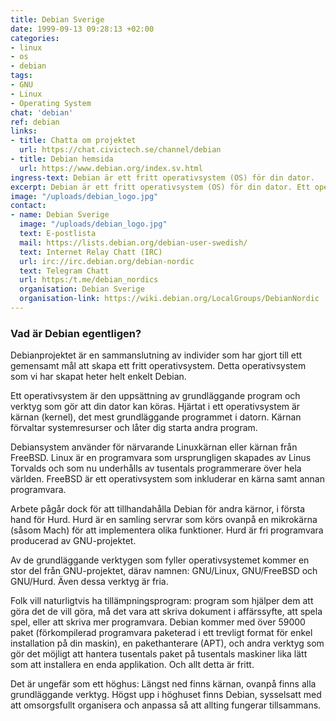 ```yaml
---
title: Debian Sverige
date: 1999-09-13 09:28:13 +02:00
categories:
- linux
- os
- debian
tags:
- GNU
- Linux
- Operating System
chat: 'debian'
ref: debian
links:
- title: Chatta om projektet
  url: https://chat.civictech.se/channel/debian
- title: Debian hemsida
  url: https://www.debian.org/index.sv.html
ingress-text: Debian är ett fritt operativsystem (OS) för din dator.
excerpt: Debian är ett fritt operativsystem (OS) för din dator. Ett operativsystem är den uppsättning av grundläggande program och verktyg som gör att din dator kan köras.
image: "/uploads/debian_logo.jpg"
contact:
- name: Debian Sverige
  image: "/uploads/debian_logo.jpg"
  text: E-postlista
  mail: https://lists.debian.org/debian-user-swedish/
  text: Internet Relay Chatt (IRC)
  url: irc://irc.debian.org/debian-nordic
  text: Telegram Chatt
  url: https:/t.me/debian_nordics
  organisation: Debian Sverige
  organisation-link: https://wiki.debian.org/LocalGroups/DebianNordic
---
```

### Vad är Debian egentligen?

Debianprojektet är en sammanslutning av individer som har gjort till ett gemensamt mål att skapa ett fritt operativsystem. Detta operativsystem som vi har skapat heter helt enkelt Debian.

Ett operativsystem är den uppsättning av grundläggande program och verktyg som gör att din dator kan köras. Hjärtat i ett operativsystem är kärnan (kernel), det mest grundläggande programmet i datorn. Kärnan förvaltar systemresurser och låter dig starta andra program.

Debiansystem använder för närvarande Linuxkärnan eller kärnan från FreeBSD. Linux är en programvara som ursprungligen skapades av Linus Torvalds och som nu underhålls av tusentals programmerare över hela världen. FreeBSD är ett operativsystem som inkluderar en kärna samt annan programvara.

Arbete pågår dock för att tillhandahålla Debian för andra kärnor, i första hand för Hurd. Hurd är en samling servrar som körs ovanpå en mikrokärna (såsom Mach) för att implementera olika funktioner. Hurd är fri programvara producerad av GNU-projektet.

Av de grundläggande verktygen som fyller operativsystemet kommer en stor del från GNU-projektet, därav namnen: GNU/Linux, GNU/FreeBSD och GNU/Hurd. Även dessa verktyg är fria.

Folk vill naturligtvis ha tillämpningsprogram: program som hjälper dem att göra det de vill göra, må det vara att skriva dokument i affärssyfte, att spela spel, eller att skriva mer programvara. Debian kommer med över 59000 paket (förkompilerad programvara paketerad i ett trevligt format för enkel installation på din maskin), en pakethanterare (APT), och andra verktyg som gör det möjligt att hantera tusentals paket på tusentals maskiner lika lätt som att installera en enda applikation. Och allt detta är fritt.

Det är ungefär som ett höghus: Längst ned finns kärnan, ovanpå finns alla grundläggande verktyg. Högst upp i höghuset finns Debian, sysselsatt med att omsorgsfullt organisera och anpassa så att allting fungerar tillsammans.
